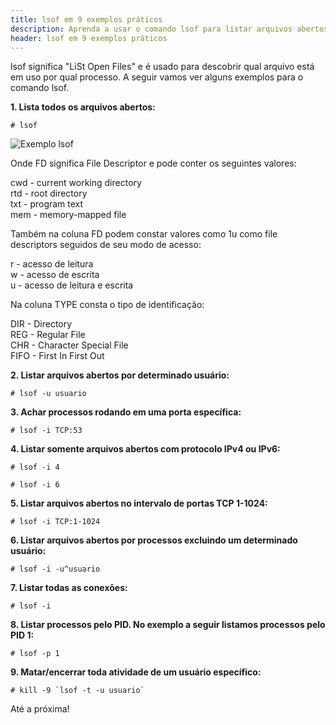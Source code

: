```yaml
---
title: lsof em 9 exemplos práticos
description: Aprenda a usar o comando lsof para listar arquivos abertos por processos
header: lsof em 9 exemplos práticos
---
```


lsof significa "LiSt Open Files" e é usado para descobrir qual arquivo está em uso por qual processo.
A seguir vamos ver alguns exemplos para o comando lsof.

**1. Lista todos os arquivos abertos:**

```console
# lsof
```

![Exemplo lsof](https://raw.githubusercontent.com/linuxnocafe/linuxnocafe.github.io/master/img/lsof-sample.png#responsive)

Onde FD significa File Descriptor e pode conter os seguintes valores:

cwd - current working directory  
rtd - root directory  
txt - program text  
mem - memory-mapped file  

Também na coluna FD podem constar valores como 1u como file descriptors seguidos de seu modo de acesso:

r - acesso de leitura  
w - acesso de escrita  
u - acesso de leitura e escrita  

Na coluna TYPE consta o tipo de identificação:

DIR - Directory  
REG - Regular File  
CHR - Character Special File  
FIFO - First In First Out  

**2. Listar arquivos abertos por determinado usuário:**

```console
# lsof -u usuario
```

**3. Achar processos rodando em uma porta específica:**

```console
# lsof -i TCP:53
```

**4. Listar somente arquivos abertos com protocolo IPv4 ou IPv6:**

```console
# lsof -i 4
```

```console
# lsof -i 6
```

**5. Listar arquivos abertos no intervalo de portas TCP 1-1024:**

```console
# lsof -i TCP:1-1024
```

**6. Listar arquivos abertos por processos excluindo um determinado usuário:**

```console
# lsof -i -u^usuario
```

**7. Listar todas as conexões:**

```console
# lsof -i
```

**8. Listar processos pelo PID. No exemplo a seguir listamos processos pelo PID 1:**

```console
# lsof -p 1
```

**9. Matar/encerrar toda atividade de um usuário específico:**

```console
# kill -9 `lsof -t -u usuario`
```

Até a próxima!
